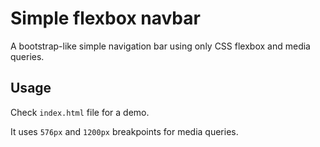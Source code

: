 # Simple flexbox navbar

A bootstrap-like simple navigation bar using only CSS flexbox and media queries.

## Usage

Check `index.html` file for a demo.

It uses `576px` and `1200px` breakpoints for media queries.